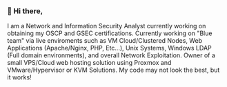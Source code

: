 ### 💬 Hi there,

I am a Network and Information Security Analyst currently working on obtaining my OSCP and GSEC certifications. Currently working on "Blue team" via live enviroments such as VM Cloud/Clustered Nodes, Web Applications (Apache/Nginx, PHP, Etc...), Unix Systems, Windows LDAP (Full domain environments), and overall Network Exploitation. Owner of a small VPS/Cloud web hosting solution using Proxmox and VMware/Hypervisor or KVM Solutions. My code may not look the best, but it works! 

<!--
**X1pe0/X1pe0** is a ✨ _special_ ✨ repository because its `README.md` (this file) appears on your GitHub profile.

Here are some ideas to get you started:

- 🔭 I’m currently working on ...
- 🌱 I’m currently learning ...
- 👯 I’m looking to collaborate on ...
- 🤔 I’m looking for help with ...
- 💬 Ask me about ...
- 📫 How to reach me: ...
- 😄 Pronouns: ...
- ⚡ Fun fact: ...
-->
